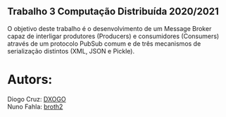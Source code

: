 ## Trabalho 3 Computação Distribuída 2020/2021

O objetivo deste trabalho é o desenvolvimento de um Message Broker capaz de interligar produtores (Producers) e consumidores (Consumers) através de um protocolo PubSub comum e de três mecanismos de serialização distintos (XML, JSON e Pickle).

# Autors:
Diogo Cruz: [DXOGO](https://github.com/DXOGO)   
Nuno Fahla: [broth2](https://github.com/broth2)
